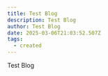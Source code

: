```yaml
---
title: Test Blog
description: Test Blog
author: Test Blog
date: 2025-03-06T21:03:52.507Z
tags:
  - created
---
```

Test Blog